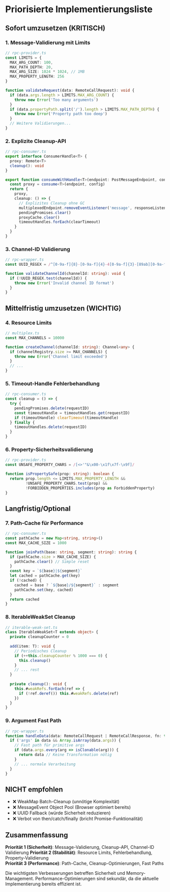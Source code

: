 # Priorisierte Implementierungsliste

## Sofort umzusetzen (KRITISCH)

### 1. Message-Validierung mit Limits
```typescript
// rpc-provider.ts
const LIMITS = {
  MAX_ARG_COUNT: 100,
  MAX_PATH_DEPTH: 20,
  MAX_ARG_SIZE: 1024 * 1024, // 1MB
  MAX_PROPERTY_LENGTH: 256
}

function validateRequest(data: RemoteCallRequest): void {
  if (data.args.length > LIMITS.MAX_ARG_COUNT) {
    throw new Error('Too many arguments')
  }
  if (data.propertyPath.split('/').length > LIMITS.MAX_PATH_DEPTH) {
    throw new Error('Property path too deep')
  }
  // Weitere Validierungen...
}
```

### 2. Explizite Cleanup-API
```typescript
// rpc-consumer.ts
export interface ConsumerHandle<T> {
  proxy: Remote<T>
  cleanup(): void
}

export function consumeWithHandle<T>(endpoint: PostMessageEndpoint, config?: ConsumeConfig): ConsumerHandle<T> {
  const proxy = consume<T>(endpoint, config)
  return {
    proxy,
    cleanup: () => {
      // Explizites Cleanup ohne GC
      multiplexedEndpoint.removeEventListener('message', responseListener)
      pendingPromises.clear()
      proxyCache.clear()
      timeoutHandles.forEach(clearTimeout)
    }
  }
}
```

### 3. Channel-ID Validierung
```typescript
// rpc-wrapper.ts
const UUID_REGEX = /^[0-9a-f]{8}-[0-9a-f]{4}-4[0-9a-f]{3}-[89ab][0-9a-f]{3}-[0-9a-f]{12}$/i

function validateChannelId(channelId: string): void {
  if (!UUID_REGEX.test(channelId)) {
    throw new Error('Invalid channel ID format')
  }
}
```

## Mittelfristig umzusetzen (WICHTIG)

### 4. Resource Limits
```typescript
// multiplex.ts
const MAX_CHANNELS = 10000

function createChannel(channelId: string): Channel<any> {
  if (channelRegistry.size >= MAX_CHANNELS) {
    throw new Error('Channel limit exceeded')
  }
  // ...
}
```

### 5. Timeout-Handle Fehlerbehandlung
```typescript
// rpc-consumer.ts
const cleanup = () => {
  try {
    pendingPromises.delete(requestID)
    const timeoutHandle = timeoutHandles.get(requestID)
    if (timeoutHandle) clearTimeout(timeoutHandle)
  } finally {
    timeoutHandles.delete(requestID)
  }
}
```

### 6. Property-Sicherheitsvalidierung
```typescript
// rpc-provider.ts
const UNSAFE_PROPERTY_CHARS = /[<>'"&\x00-\x1f\x7f-\x9f]/

function isPropertySafe(prop: string): boolean {
  return prop.length <= LIMITS.MAX_PROPERTY_LENGTH && 
         !UNSAFE_PROPERTY_CHARS.test(prop) &&
         !FORBIDDEN_PROPERTIES.includes(prop as ForbiddenProperty)
}
```

## Langfristig/Optional

### 7. Path-Cache für Performance
```typescript
// rpc-consumer.ts
const pathCache = new Map<string, string>()
const MAX_CACHE_SIZE = 1000

function joinPath(base: string, segment: string): string {
  if (pathCache.size > MAX_CACHE_SIZE) {
    pathCache.clear() // Simple reset
  }
  const key = `${base}|${segment}`
  let cached = pathCache.get(key)
  if (!cached) {
    cached = base ? `${base}/${segment}` : segment
    pathCache.set(key, cached)
  }
  return cached
}
```

### 8. IterableWeakSet Cleanup
```typescript
// iterable-weak-set.ts
class IterableWeakSet<T extends object> {
  private cleanupCounter = 0
  
  add(item: T): void {
    // Periodisches Cleanup
    if (++this.cleanupCounter % 1000 === 0) {
      this.cleanup()
    }
    // ... rest
  }
  
  private cleanup(): void {
    this.#weakRefs.forEach(ref => {
      if (!ref.deref()) this.#weakRefs.delete(ref)
    })
  }
}
```

### 9. Argument Fast Path
```typescript
// rpc-wrapper.ts
function handleData(data: RemoteCallRequest | RemoteCallResponse, fn: typeof unwrapArgument | typeof wrapArgument) {
  if ('args' in data && Array.isArray(data.args)) {
    // Fast path für primitive args
    if (data.args.every(arg => isClonable(arg))) {
      return data // Keine Transformation nötig
    }
    // ... normale Verarbeitung
  }
}
```

## NICHT empfohlen

- ❌ WeakMap Batch-Cleanup (unnötige Komplexität)
- ❌ MessageEvent Object Pool (Browser optimiert bereits)
- ❌ UUID Fallback (würde Sicherheit reduzieren)
- ❌ Verbot von then/catch/finally (bricht Promise-Funktionalität)

## Zusammenfassung

**Priorität 1 (Sicherheit)**: Message-Validierung, Cleanup-API, Channel-ID Validierung
**Priorität 2 (Stabilität)**: Resource Limits, Fehlerbehandlung, Property-Validierung  
**Priorität 3 (Performance)**: Path-Cache, Cleanup-Optimierungen, Fast Paths

Die wichtigsten Verbesserungen betreffen Sicherheit und Memory-Management. Performance-Optimierungen sind sekundär, da die aktuelle Implementierung bereits effizient ist.